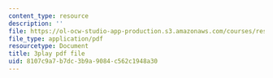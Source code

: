 ```yaml
---
content_type: resource
description: ''
file: https://ol-ocw-studio-app-production.s3.amazonaws.com/courses/res-15-003-shaping-the-future-of-work-15-662x-spring-2016/8107c9a7b7dc3b9a9084c562c1948a30_uc8kW2iDA3A.pdf
file_type: application/pdf
resourcetype: Document
title: 3play pdf file
uid: 8107c9a7-b7dc-3b9a-9084-c562c1948a30
---
```

